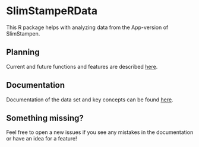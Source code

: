 # SlimStampeRData
This R package helps with analyzing data from the App-version of SlimStampen.

## Planning
Current and future functions and features are described [here](Planning.md).

## Documentation
Documentation of the data set and key concepts can be found [here](Documentation.md).

## Something missing?
Feel free to open a new issues if you see any mistakes in the documentation or have an idea for a feature!
